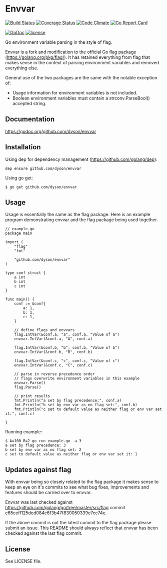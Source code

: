 # Envvar

[![Build Status](https://travis-ci.org/dyson/envvar.svg?branch=master)](https://travis-ci.org/dyson/envvar)
[![Coverage Status](https://coveralls.io/repos/github/dyson/envvar/badge.svg?branch=master)](https://coveralls.io/github/dyson/envvar?branch=master)
[![Code Climate](https://codeclimate.com/github/dyson/envvar/badges/gpa.svg)](https://codeclimate.com/github/dyson/envvar)
[![Go Report Card](https://goreportcard.com/badge/github.com/dyson/envvar)](https://goreportcard.com/report/github.com/dyson/envvar)

[![GoDoc](https://godoc.org/github.com/dyson/envvar?status.svg)](http://godoc.org/github.com/dyson/envvar)
[![license](https://img.shields.io/github/license/dyson/envvar.svg)](https://github.com/dyson/envvar/blob/master/LICENSE)

Go environment variable parsing in the style of flag.

Envvar is a fork and modification to the official Go flag package (https://golang.org/pkg/flag/). It has retained everything from flag that makes sense in the context of parsing environment variables and removed everything else.

General use of the two packages are the same with the notable exception of:
 - Usage information for environment variables is not included.
 - Boolean environment variables must contain a strconv.ParseBool() accepted string.

## Documentation
https://godoc.org/github.com/dyson/envvar

## Installation
Using dep for dependency management (https://github.com/golang/dep):
```
dep ensure github.com/dyson/envvar
```

Using go get:
```
$ go get github.com/dyson/envvar
```
## Usage
Usage is essentially the same as the flag package. Here is an example program demonstrating envvar and the flag package being used together.

```
// example.go
package main

import (
	"flag"
	"fmt"

	"github.com/dyson/envvar"
)

type conf struct {
	a int
	b int
	c int
}

func main() {
	conf := &conf{
		a: 1,
		b: 1,
		c: 1,
	}

	// define flags and envvars
	flag.IntVar(&conf.a, "a", conf.a, "Value of a")
	envvar.IntVar(&conf.a, "A", conf.a)

	flag.IntVar(&conf.b, "b", conf.b, "Value of b")
	envvar.IntVar(&conf.b, "B", conf.b)
	
	flag.IntVar(&conf.c, "c", conf.c, "Value of c")
	envvar.IntVar(&conf.c, "C", conf.c)

	// parse in reverse precedence order
	// flags overwrite environment variables in this example
	envvar.Parse()
	flag.Parse()
	
	// print results
	fmt.Println("a set by flag precedence:", conf.a)
	fmt.Println("b set by env var as no flag set:", conf.b) 
	fmt.Println("c set to default value as neither flag or env var set it:", conf.c)

}
```

Running example:
```
$ A=100 B=2 go run example.go -a 3
a set by flag precedence: 3
b set by env var as no flag set: 2
c set to default value as neither flag or env var set it: 1
```

## Updates against flag
With envvar being so closely related to the flag package it makes sense to keep an eye on it's commits to see what bug fixes, improvements and features should be carried over to envvar.

Envvar was last checked against https://github.com/golang/go/tree/master/src/flag commit c65ceff125ded084c6f3b47f830050339e7cc74e.

If the above commit is not the latest commit to the flag package please submit an issue. This README should always reflect that envvar has been checked against the last flag commit.

## License
See LICENSE file.
